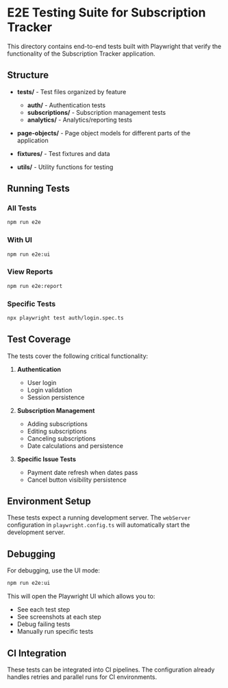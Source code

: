 # E2E Testing Suite for Subscription Tracker

This directory contains end-to-end tests built with Playwright that verify the functionality of the Subscription Tracker application.

## Structure

- **tests/** - Test files organized by feature
  - **auth/** - Authentication tests
  - **subscriptions/** - Subscription management tests
  - **analytics/** - Analytics/reporting tests

- **page-objects/** - Page object models for different parts of the application
- **fixtures/** - Test fixtures and data
- **utils/** - Utility functions for testing

## Running Tests

### All Tests

```bash
npm run e2e
```

### With UI

```bash
npm run e2e:ui
```

### View Reports

```bash
npm run e2e:report
```

### Specific Tests

```bash
npx playwright test auth/login.spec.ts
```

## Test Coverage

The tests cover the following critical functionality:

1. **Authentication**
   - User login
   - Login validation
   - Session persistence

2. **Subscription Management**
   - Adding subscriptions
   - Editing subscriptions
   - Canceling subscriptions
   - Date calculations and persistence

3. **Specific Issue Tests**
   - Payment date refresh when dates pass
   - Cancel button visibility persistence

## Environment Setup

These tests expect a running development server. The `webServer` configuration in `playwright.config.ts` will automatically start the development server.

## Debugging

For debugging, use the UI mode:

```bash
npm run e2e:ui
```

This will open the Playwright UI which allows you to:
- See each test step
- See screenshots at each step
- Debug failing tests
- Manually run specific tests

## CI Integration

These tests can be integrated into CI pipelines. The configuration already handles retries and parallel runs for CI environments. 